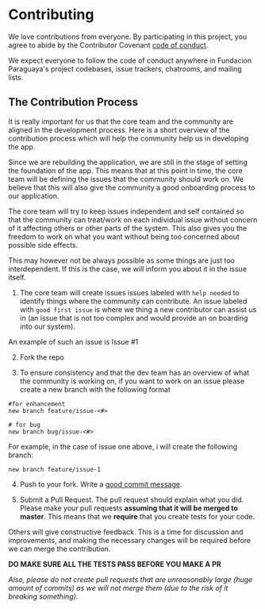 # Contributing

We love contributions from everyone.
By participating in this project,
you agree to abide by the Contributor Covenant [code of conduct].

  [code of conduct]: https://www.contributor-covenant.org/version/1/4/code-of-conduct.html

We expect everyone to follow the code of conduct
anywhere in Fundacion Paraguaya's project codebases,
issue trackers, chatrooms, and mailing lists.

## The Contribution Process

It is really important for us that the core team and the community are aligned in the development process. Here is a short overview of the contribution process which will help the community help us in developing the app.

Since we are rebuilding the application, we are still in the stage of setting the foundation of the app. This means that at this point in time, the core team will be defining the issues that the community should work on. We believe that this will also give the community a good onboarding process to our application.

The core team will try to keep issues independent and self contained so that the community can treat/work on each individual issue without concern of it affecting others or other parts of the system. This also gives you the freedom to work on what you want without being too concerned about possible side effects.

This may however not be always possible as some things are just too interdependent. If this is the case, we will inform you about it in the issue itself.

1. The core team will create issues issues labeled with `help needed` to identify things where the community can contribute. An issue labeled with `good first issue` is where we thing a new contributor can assist us in (an issue that is not too complex and would provide an on boarding into our system).

An example of such an issue is Issue #1

2. Fork the repo

3. To ensure consistency and that the dev team has an overview of what the community is working on, if you want to work on an issue please create a new branch with the following format


```
#for enhancement
new branch feature/issue-<#>

# for bug
new branch bug/issue-<#>
```

For example, in the case of issue one above, i will create the following branch:

```
new branch feature/issue-1
```

4. Push to your fork. Write a [good commit message][commit].

  [commit]: http://tbaggery.com/2008/04/19/a-note-about-git-commit-messages.html


5. Submit a Pull Request. The pull request should explain what you did. Please make your pull requests **assuming that it will be merged to master**. This means that we **require** that you create tests for your code.

Others will give constructive feedback.
This is a time for discussion and improvements,
and making the necessary changes will be required before we can
merge the contribution.

**DO MAKE SURE ALL THE TESTS PASS BEFORE YOU MAKE A PR**

*Also, please do not create pull requests that are unreasonably large (huge amount of commits) as we will not merge them (due to the risk of it breaking something).*
